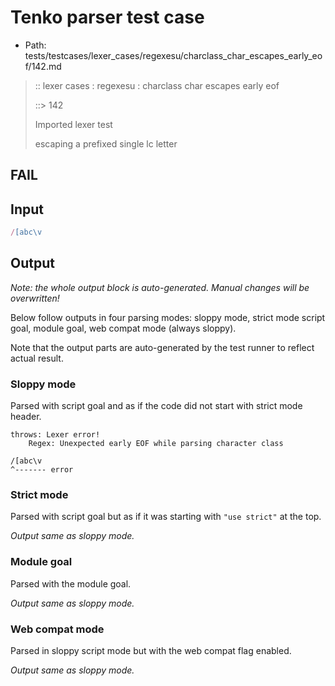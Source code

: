 # Tenko parser test case

- Path: tests/testcases/lexer_cases/regexesu/charclass_char_escapes_early_eof/142.md

> :: lexer cases : regexesu : charclass char escapes early eof
>
> ::> 142
>
> Imported lexer test
>
> escaping a prefixed single lc letter

## FAIL

## Input

`````js
/[abc\v
`````

## Output

_Note: the whole output block is auto-generated. Manual changes will be overwritten!_

Below follow outputs in four parsing modes: sloppy mode, strict mode script goal, module goal, web compat mode (always sloppy).

Note that the output parts are auto-generated by the test runner to reflect actual result.

### Sloppy mode

Parsed with script goal and as if the code did not start with strict mode header.

`````
throws: Lexer error!
    Regex: Unexpected early EOF while parsing character class

/[abc\v
^------- error
`````

### Strict mode

Parsed with script goal but as if it was starting with `"use strict"` at the top.

_Output same as sloppy mode._

### Module goal

Parsed with the module goal.

_Output same as sloppy mode._

### Web compat mode

Parsed in sloppy script mode but with the web compat flag enabled.

_Output same as sloppy mode._
